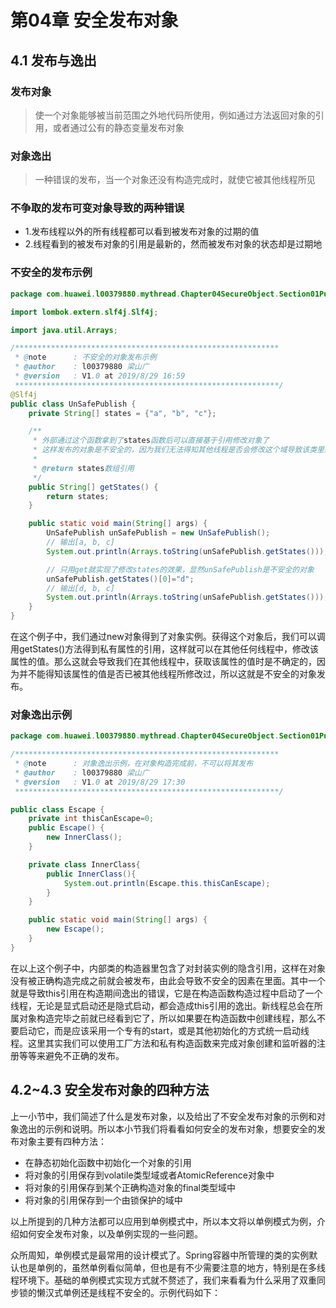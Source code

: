 # 第04章 安全发布对象

## 4.1 发布与逸出

### 发布对象

> 使一个对象能够被当前范围之外地代码所使用，例如通过方法返回对象的引用，或者通过公有的静态变量发布对象

### 对象逸出

> 一种错误的发布，当一个对象还没有构造完成时，就使它被其他线程所见

### 不争取的发布可变对象导致的两种错误

+ 1.发布线程以外的所有线程都可以看到被发布对象的过期的值
+ 2.线程看到的被发布对象的引用是最新的，然而被发布对象的状态却是过期地

### 不安全的发布示例

```java
package com.huawei.l00379880.mythread.Chapter04SecureObject.Section01PublishEscape;

import lombok.extern.slf4j.Slf4j;

import java.util.Arrays;

/***********************************************************
 * @note      : 不安全的对象发布示例
 * @author    : l00379880 梁山广
 * @version   : V1.0 at 2019/8/29 16:59
 ***********************************************************/
@Slf4j
public class UnSafePublish {
    private String[] states = {"a", "b", "c"};

    /**
     * 外部通过这个函数拿到了states函数后可以直接基于引用修改对象了
     * 这样发布的对象是不安全的，因为我们无法得知其他线程是否会修改这个域导致该类里数据的错误
     *
     * @return states数组引用
     */
    public String[] getStates() {
        return states;
    }

    public static void main(String[] args) {
        UnSafePublish unSafePublish = new UnSafePublish();
        // 输出[a, b, c]
        System.out.println(Arrays.toString(unSafePublish.getStates()));

        // 只用get就实现了修改states的效果，显然unSafePublish是不安全的对象
        unSafePublish.getStates()[0]="d";
        // 输出[d, b, c]
        System.out.println(Arrays.toString(unSafePublish.getStates()));
    }
}
```

在这个例子中，我们通过new对象得到了对象实例。获得这个对象后，我们可以调用getStates()方法得到私有属性的引用，这样就可以在其他任何线程中，修改该属性的值。那么这就会导致我们在其他线程中，获取该属性的值时是不确定的，因为并不能得知该属性的值是否已被其他线程所修改过，所以这就是不安全的对象发布。

### 对象逸出示例

```java
package com.huawei.l00379880.mythread.Chapter04SecureObject.Section01PublishEscape;

/***********************************************************
 * @note      : 对象逸出示例，在对象构造完成前，不可以将其发布
 * @author    : l00379880 梁山广
 * @version   : V1.0 at 2019/8/29 17:30
 ***********************************************************/

public class Escape {
    private int thisCanEscape=0;
    public Escape() {
        new InnerClass();
    }

    private class InnerClass{
        public InnerClass(){
            System.out.println(Escape.this.thisCanEscape);
        }
    }

    public static void main(String[] args) {
        new Escape();
    }
}
```

在以上这个例子中，内部类的构造器里包含了对封装实例的隐含引用，这样在对象没有被正确构造完成之前就会被发布，由此会导致不安全的因素在里面。其中一个就是导致this引用在构造期间逸出的错误，它是在构造函数构造过程中启动了一个线程，无论是显式启动还是隐式启动，都会造成this引用的逸出。新线程总会在所属对象构造完毕之前就已经看到它了，所以如果要在构造函数中创建线程，那么不要启动它，而是应该采用一个专有的start，或是其他初始化的方式统一启动线程。这里其实我们可以使用工厂方法和私有构造函数来完成对象创建和监听器的注册等等来避免不正确的发布。

## 4.2~4.3 安全发布对象的四种方法

上一小节中，我们简述了什么是发布对象，以及给出了不安全发布对象的示例和对象逸出的示例和说明。所以本小节我们将看看如何安全的发布对象，想要安全的发布对象主要有四种方法：

+ 在静态初始化函数中初始化一个对象的引用
+ 将对象的引用保存到volatile类型域或者AtomicReference对象中
+ 将对象的引用保存到某个正确构造对象的final类型域中
+ 将对象的引用保存到一个由锁保护的域中

以上所提到的几种方法都可以应用到单例模式中，所以本文将以单例模式为例，介绍如何安全发布对象，以及单例实现的一些问题。

众所周知，单例模式是最常用的设计模式了。Spring容器中所管理的类的实例默认也是单例的，虽然单例看似简单，但也是有不少需要注意的地方，特别是在多线程环境下。基础的单例模式实现方式就不赘述了，我们来看看为什么采用了双重同步锁的懒汉式单例还是线程不安全的。示例代码如下：
